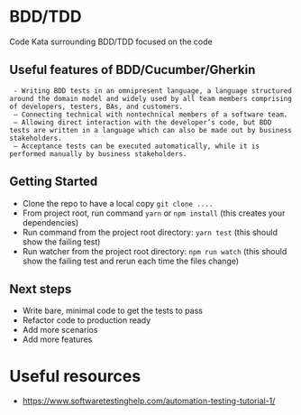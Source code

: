 # BDD/TDD
Code Kata surrounding BDD/TDD focused on the code

## Useful features of BDD/Cucumber/Gherkin
     - Writing BDD tests in an omnipresent language, a language structured around the domain model and widely used by all team members comprising of developers, testers, BAs, and customers. 
     – Connecting technical with nontechnical members of a software team.
     – Allowing direct interaction with the developer’s code, but BDD tests are written in a language which can also be made out by business stakeholders.
     – Acceptance tests can be executed automatically, while it is performed manually by business stakeholders.
     
## Getting Started
  - Clone the repo to have a local copy `git clone ....`
  - From project root, run command `yarn` or `npm install` (this creates your dependencies)
  - Run command from the project root directory: `yarn test` (this should show the failing test)
  - Run watcher from the project root directory: `npm run watch` (this should show the failing test and rerun each time the files change)
  
## Next steps
  - Write bare, minimal code to get the tests to pass
  - Refactor code to production ready
  - Add more scenarios
  - Add more features

# Useful resources
  * https://www.softwaretestinghelp.com/automation-testing-tutorial-1/
